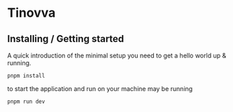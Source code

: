 # Tinovva 

## Installing / Getting started

A quick introduction of the minimal setup you need to get a hello world up &
running.

```shell
pnpm install
```

to start the application and run on your machine may be running

```shell
pnpm run dev
```

